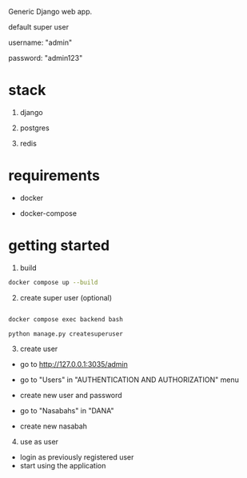 Generic Django web app.

default super user

username: "admin"

password: "admin123"

# stack

1. django

2. postgres

3. redis

# requirements

- docker

- docker-compose

# getting started

1. build

```sh
docker compose up --build
```

2. create super user (optional)

```sh

docker compose exec backend bash

python manage.py createsuperuser

```

3. create user

- go to [ http://127.0.0.1:3035/admin ](http://127.0.0.1:3035/admin)

- go to "Users" in "AUTHENTICATION AND AUTHORIZATION" menu

- create new user and password

- go to "Nasabahs" in "DANA"

- create new nasabah

4. use as user

- login as previously registered user
- start using the application